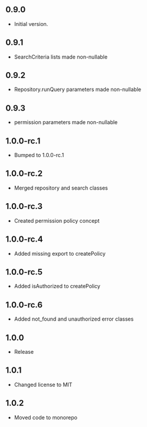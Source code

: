 ## 0.9.0

- Initial version.

## 0.9.1

- SearchCriteria lists made non-nullable

## 0.9.2

- Repository.runQuery parameters made non-nullable

## 0.9.3

- permission parameters made non-nullable

## 1.0.0-rc.1

- Bumped to 1.0.0-rc.1

## 1.0.0-rc.2

- Merged repository and search classes

## 1.0.0-rc.3

- Created permission policy concept

## 1.0.0-rc.4

- Added missing export to createPolicy

## 1.0.0-rc.5

- Added isAuthorized to createPolicy

## 1.0.0-rc.6

- Added not_found and unauthorized error classes

## 1.0.0

- Release

## 1.0.1

- Changed license to MIT

## 1.0.2

- Moved code to monorepo